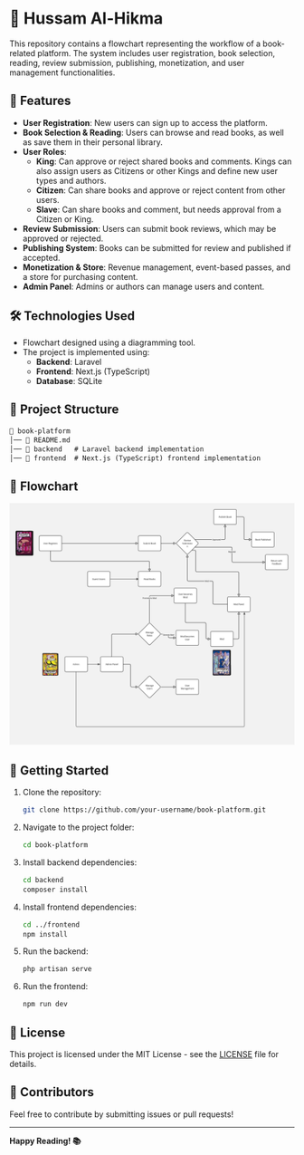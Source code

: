 # 📖 Hussam Al-Hikma
This repository contains a flowchart representing the workflow of a book-related platform. The system includes user registration, book selection, reading, review submission, publishing, monetization, and user management functionalities.

## 🚀 Features

- **User Registration**: New users can sign up to access the platform.
- **Book Selection & Reading**: Users can browse and read books, as well as save them in their personal library.
- **User Roles**:
  - **King**: Can approve or reject shared books and comments. Kings can also assign users as Citizens or other Kings and define new user types and authors.
  - **Citizen**: Can share books and approve or reject content from other users.
  - **Slave**: Can share books and comment, but needs approval from a Citizen or King.
- **Review Submission**: Users can submit book reviews, which may be approved or rejected.
- **Publishing System**: Books can be submitted for review and published if accepted.
- **Monetization & Store**: Revenue management, event-based passes, and a store for purchasing content.
- **Admin Panel**: Admins or authors can manage users and content.

## 🛠️ Technologies Used

- Flowchart designed using a diagramming tool.
- The project is implemented using:
  - **Backend**: Laravel
  - **Frontend**: Next.js (TypeScript)
  - **Database**: SQLite

## 📂 Project Structure

```
📁 book-platform
│── 📜 README.md
│── 📁 backend   # Laravel backend implementation
│── 📁 frontend  # Next.js (TypeScript) frontend implementation
```

## 📸 Flowchart

![Flowchart](map.jpg)

## 📌 Getting Started

1. Clone the repository:
   ```bash
   git clone https://github.com/your-username/book-platform.git
   ```
2. Navigate to the project folder:
   ```bash
   cd book-platform
   ```
3. Install backend dependencies:
   ```bash
   cd backend
   composer install
   ```
4. Install frontend dependencies:
   ```bash
   cd ../frontend
   npm install
   ```
5. Run the backend:
   ```bash
   php artisan serve
   ```
6. Run the frontend:
   ```bash
   npm run dev
   ```

## 📜 License

This project is licensed under the MIT License - see the [LICENSE](LICENSE) file for details.

## 👥 Contributors

Feel free to contribute by submitting issues or pull requests!

---
**Happy Reading! 📚**

